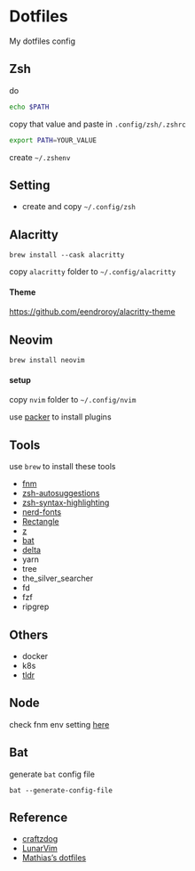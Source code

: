 # Dotfiles

My dotfiles config

## Zsh

do

```bash
echo $PATH

```

copy that value and paste in `.config/zsh/.zshrc`

```bash
export PATH=YOUR_VALUE
```

create `~/.zshenv`

## Setting

- create and copy `~/.config/zsh`

## Alacritty

```
brew install --cask alacritty
```

copy `alacritty` folder to `~/.config/alacritty`

#### Theme

https://github.com/eendroroy/alacritty-theme

## Neovim

```
brew install neovim
```

#### setup

copy `nvim` folder to `~/.config/nvim`

use [packer](https://github.com/wbthomason/packer.nvim) to install plugins

## Tools

use `brew` to install these tools

- [fnm](https://github.com/Schniz/fnm)
- [zsh-autosuggestions](https://github.com/zsh-users/zsh-autosuggestions)
- [zsh-syntax-highlighting](https://github.com/zsh-users/zsh-syntax-highlighting)
- [nerd-fonts](https://github.com/ryanoasis/nerd-fonts#option-4-homebrew-fonts)
- [Rectangle](https://github.com/rxhanson/Rectangle)
- [z](https://github.com/rupa/z)
- [bat](https://github.com/sharkdp/bat)
- [delta](https://github.com/dandavison/delta)
- yarn
- tree
- the_silver_searcher
- fd
- fzf
- ripgrep

## Others

- docker
- k8s
- [tldr](https://github.com/tldr-pages/tldr)

## Node

check fnm env setting [here](https://github.com/Schniz/fnm#zsh)

## Bat

generate `bat` config file

```
bat --generate-config-file
```

## Reference

- [craftzdog](https://github.com/craftzdog/dotfiles-public)
- [LunarVim](https://github.com/ChristianChiarulli/LunarVim)
- [Mathias’s dotfiles](https://github.com/mathiasbynens/dotfiles)
